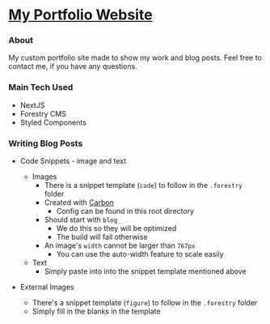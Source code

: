 # [My Portfolio Website](https://www.danielstrong.tech)

### About

My custom portfolio site made to show my work and blog posts. Feel free to contact me, if you have any questions.

### Main Tech Used

- NextJS
- Forestry CMS
- Styled Components

### Writing Blog Posts

- Code Snippets - image and text
  - Images
    - There is a snippet template (`code`) to follow in the `.forestry` folder
    - Created with [Carbon](carbon.now.sh) 
      - Config can be found in this root directory 
    - Should start with `blog_`
      - We do this so they will be optimized
      - The build will fail otherwise
    - An image's `width` cannot be larger than `767px`
      - You can use the auto-width feature to scale easily
  - Text
    - Simply paste into into the snippet template mentioned above

- External Images
  - There's a snippet template (`figure`) to follow in the `.forestry` folder
  - Simply fill in the blanks in the template